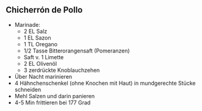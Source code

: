 ## Chicherrón de Pollo

- Marinade:
    - 2 EL Salz
    - 1 EL Sazon
    - 1 TL Oregano
    - 1/2 Tasse Bitterorangensaft (Pomeranzen)
    - Saft v. 1 Limette
    - 2 EL Olivenöl
    - 3 zerdrückte Knoblauchzehen
- Über Nacht marinieren
- 4 Hähnchenschenkel (ohne Knochen mit Haut) in mundgerechte Stücke schneiden
- Mehl Salzen und darin panieren
- 4-5 Min frittieren bei 177 Grad
